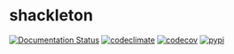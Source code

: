 # shackleton

[![Documentation Status](https://readthedocs.org/projects/shackleton/badge/?version=latest)](https://shackleton.readthedocs.io/en/latest)
[![codeclimate](https://img.shields.io/codeclimate/maintainability/endremborza/shackleton.svg)](https://codeclimate.com/github/endremborza/shackleton)
[![codecov](https://img.shields.io/codecov/c/github/endremborza/shackleton)](https://codecov.io/gh/endremborza/shackleton)
[![pypi](https://img.shields.io/pypi/v/shackleton.svg)](https://pypi.org/project/shackleton/)

